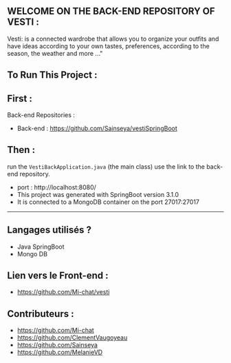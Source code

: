 ## WELCOME ON THE BACK-END REPOSITORY OF VESTI  :

Vesti: is a connected wardrobe that allows you to organize your outfits and have ideas according to your own tastes, preferences, according to the season, the weather and more ..."

## To Run This Project : 

## First : 

Back-end Repositories : 

+ Back-end : 
https://github.com/Sainseya/vestiSpringBoot

## Then : 

  run the `VestiBackApplication.java` (the main class) use the link to the back-end repository.

	

+ port : http://localhost:8080/
+ This project was generated with SpringBoot version 3.1.0 
+ It is connected to a MongoDB container on the port 27017:27017

-----------------------------------------------------------------------------------------------------------------------------------------------------------------------------------------

## Langages utilisés ?
+ Java SpringBoot
+ Mongo DB

## Lien vers le Front-end : 
+ https://github.com/Mi-chat/vesti

## Contributeurs :
+ https://github.com/Mi-chat
+ https://github.com/ClementVaugoyeau
+ https://github.com/Sainseya
+ https://github.com/MelanieVD
